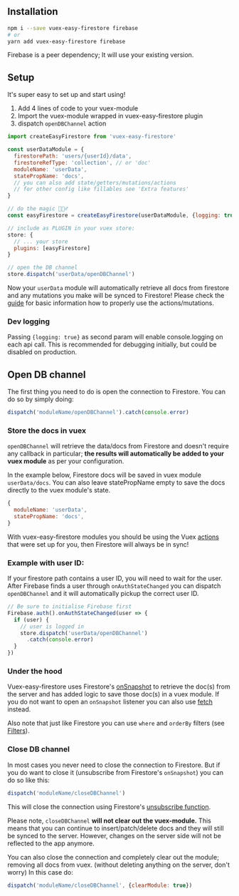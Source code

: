 ## Installation

```bash
npm i --save vuex-easy-firestore firebase
# or
yarn add vuex-easy-firestore firebase
```

Firebase is a peer dependency; It will use your existing version.

## Setup

It's super easy to set up and start using!

1. Add 4 lines of code to your vuex-module
2. Import the vuex-module wrapped in vuex-easy-firestore plugin
3. dispatch `openDBChannel` action

```js
import createEasyFirestore from 'vuex-easy-firestore'

const userDataModule = {
  firestorePath: 'users/{userId}/data',
  firestoreRefType: 'collection', // or 'doc'
  moduleName: 'userData',
  statePropName: 'docs',
  // you can also add state/getters/mutations/actions
  // for other config like fillables see 'Extra features'
}

// do the magic 🧙🏻‍♂️
const easyFirestore = createEasyFirestore(userDataModule, {logging: true})

// include as PLUGIN in your vuex store:
store: {
  // ... your store
  plugins: [easyFirestore]
}

// open the DB channel
store.dispatch('userData/openDBChannel')
```

Now your `userData` module will automatically retrieve all docs from firestore and any mutations you make will be synced to Firestore! Please check the [guide](guide.html) for basic information how to properly use the actions/mutations.

### Dev logging

Passing `{logging: true}` as second param will enable console.logging on each api call. This is recommended for debugging initially, but could be disabled on production.

## Open DB channel

The first thing you need to do is open the connection to Firestore. You can do so by simply doing:

```js
dispatch('moduleName/openDBChannel').catch(console.error)
```

### Store the docs in vuex

`openDBChannel` will retrieve the data/docs from Firestore and doesn't require any callback in particular; **the results will automatically be added to your vuex module** as per your configuration.

In the example below, Firestore docs will be saved in vuex module `userData/docs`. You can also leave statePropName empty to save the docs directly to the vuex module's state.

```js
{
  moduleName: 'userData',
  statePropName: 'docs',
}
```

With vuex-easy-firestore modules you should be using the Vuex [actions](guide.html) that were set up for you, then Firestore will always be in sync!

### Example with user ID:

If your firestore path contains a user ID, you will need to wait for the user. After Firebase finds a user through `onAuthStateChanged` you can dispatch `openDBChannel` and it will automatically pickup the correct user ID.

```js
// Be sure to initialise Firebase first
Firebase.auth().onAuthStateChanged(user => {
  if (user) {
    // user is logged in
    store.dispatch('userData/openDBChannel')
      .catch(console.error)
  }
})
```

### Under the hood

Vuex-easy-firestore uses Firestore's [onSnapshot](https://firebase.google.com/docs/firestore/query-data/listen) to retrieve the doc(s) from the server and has added logic to save those doc(s) in a vuex module. If you do not want to open an `onSnapshot` listener you can also use [fetch](guide.html#fetching-docs-with-different-filters) instead.

Also note that just like Firestore you can use `where` and `orderBy` filters (see [Filters](guide.html#query-data-filters)).

### Close DB channel

In most cases you never need to close the connection to Firestore. But if you do want to close it (unsubscribe from Firestore's `onSnapshot`) you can do so like this:

```js
dispatch('moduleName/closeDBChannel')
```

This will close the connection using Firestore's [unsubscribe function](https://firebase.google.com/docs/firestore/query-data/listen#detach_a_listener).

Please note, `closeDBChannel` **will not clear out the vuex-module.** This means that you can continue to insert/patch/delete docs and they will still be synced to the server. However, changes on the server side will not be reflected to the app anymore.

You can also close the connection and completely clear out the module; removing all docs from vuex. (without deleting anything on the server, don't worry) In this case do:

```js
dispatch('moduleName/closeDBChannel', {clearModule: true})
```
